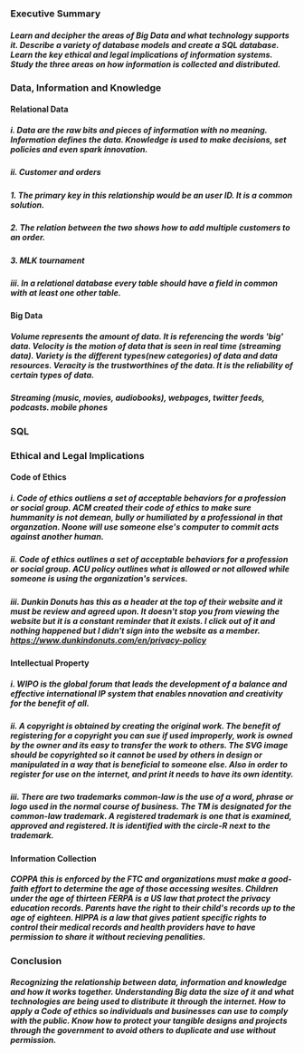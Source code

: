 ### Executive Summary

##### Learn and decipher the areas of Big Data and what technology supports it. Describe a variety of database models and create a SQL database. Learn the key ethical and legal implications of information systems. Study the three areas on how information is collected and distributed.

### Data, Information and Knowledge

#### Relational Data

##### i. Data are the raw bits and pieces of information with no meaning. Information defines the data. Knowledge is used to make decisions, set policies and even spark innovation.

##### ii. Customer and orders

##### 1. The primary key in this relationship would be an user ID. It is a common solution.

##### 2. The relation between the two shows how to add multiple customers to an order.

##### 3. MLK tournament

##### iii. In a relational database every table should have a field in common with at least one other table.

#### Big Data

##### Volume represents the amount of data. It is referencing the words 'big' data. Velocity is the motion of data that is seen in real time (streaming data). Variety is the different types(new categories) of data and data resources. Veracity is the trustworthines of the data. It is the reliability of certain types of data.

##### Streaming (music, movies, audiobooks), webpages, twitter feeds, podcasts. mobile phones

### SQL


### Ethical and Legal Implications

#### Code of Ethics

##### i. Code of ethics outliens a set of acceptable behaviors for a profession or social group.  ACM created their code of ethics to make sure hummanity is not demean, bully or humiliated by a professional in that organzation. Noone will use someone else's computer to commit acts against another human. 

##### ii. Code of ethics outlines a set of acceptable behaviors for a profession or social group. ACU policy outlines what is allowed or not allowed while someone is using the organization's services.

##### iii. Dunkin Donuts has this as a header at the top of their website and it must be review and agreed upon. It doesn't stop you from viewing the website but it is a constant reminder that it exists. I click out of it and nothing happened but I didn't sign into the website as a member.  https://www.dunkindonuts.com/en/privacy-policy

#### Intellectual Property

##### i. WIPO is the global forum that leads the development of a balance and effective international IP system that enables nnovation and creativity for the benefit of all.

##### ii. A copyright is obtained by creating the original work. The benefit of registering for a copyright you can sue if used improperly, work is owned by the owner and its easy to transfer the work to others. The SVG image should be copyrighted so it cannot be used by others in design or manipulated in a way that is beneficial to someone else. Also in order to register for use on the internet, and print it needs to have its own identity.

##### iii. There are two trademarks common-law is the use of a word, phrase or logo used in the normal course of business. The TM is designated for the common-law trademark. A registered trademark is one that is examined, approved and registered. It is identified with the circle-R next to the trademark.

#### Information Collection

##### COPPA this is enforced by the FTC and organizations must make a good-faith effort to determine the age of those accessing wesites. Children under the age of thirteen FERPA is a US law that protect the privacy education records. Parents have the right to their child's records up to the age of eighteen. HIPPA is a law that gives patient specific rights to control their medical records and health providers have to have permission to share it without recieving penalities.

### Conclusion

##### Recognizing the relationship between data, information and knowledge and how it works together. Understanding Big data the size of it and what technologies are being used to distribute it through the internet. How to apply a Code of ethics so individuals and businesses can use to comply with the public. Know how to protect your tangible designs and projects through the government to avoid others to duplicate and use without permission. 








